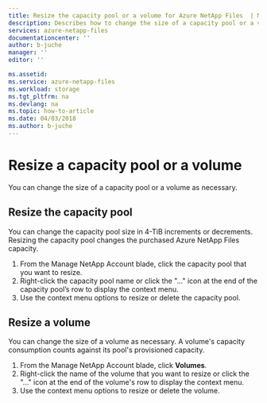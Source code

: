 ```yaml
---
title: Resize the capacity pool or a volume for Azure NetApp Files  | Microsoft Docs
description: Describes how to change the size of a capacity pool or a volume. 
services: azure-netapp-files
documentationcenter: ''
author: b-juche
manager: ''
editor: ''

ms.assetid:
ms.service: azure-netapp-files
ms.workload: storage
ms.tgt_pltfrm: na
ms.devlang: na
ms.topic: how-to-article
ms.date: 04/03/2018
ms.author: b-juche
---
```

# Resize a capacity pool or a volume
You can change the size of a capacity pool or a volume as necessary. 

## Resize the capacity pool 

You can change the capacity pool size in 4-TiB increments or decrements. Resizing the capacity pool changes the purchased Azure NetApp Files capacity.

1. From the Manage NetApp Account blade, click the capacity pool that you want to resize. 
2. Right-click the capacity pool name or click the "…" icon at the end of the capacity pool’s row to display the context menu. 
3. Use the context menu options to resize or delete the capacity pool.

## Resize a volume

You can change the size of a volume as necessary. A volume's capacity consumption counts against its pool's provisioned capacity.

1. From the Manage NetApp Account blade, click **Volumes**. 
2. Right-click the name of the volume that you want to resize or click the "…" icon at the end of the volume's row to display the context menu.
3. Use the context menu options to resize or delete the volume.

